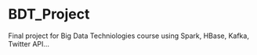 # BDT_Project
Final project for Big Data Techniologies course using Spark, HBase, Kafka, Twitter API...

